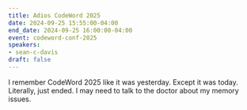 ```yaml
---
title: Adios CodeWord 2025
date: 2024-09-25 15:55:00-04:00
end_date: 2024-09-25 16:00:00-04:00
event: codeword-conf-2025
speakers:
- sean-c-davis
draft: false
---
```


I remember CodeWord 2025 like it was yesterday. Except it was today. Literally, just ended. I may need to talk to the doctor about my memory issues.
